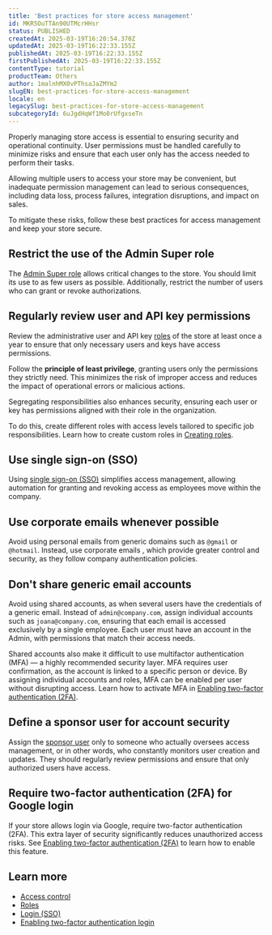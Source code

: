 ```yaml
---
title: 'Best practices for store access management'
id: MKR5OuTTAn90UTMcrHHsr
status: PUBLISHED
createdAt: 2025-03-19T16:20:54.370Z
updatedAt: 2025-03-19T16:22:33.155Z
publishedAt: 2025-03-19T16:22:33.155Z
firstPublishedAt: 2025-03-19T16:22:33.155Z
contentType: tutorial
productTeam: Others
author: 1malnhMX0vPThsaJaZMYm2
slugEN: best-practices-for-store-access-management
locale: en
legacySlug: best-practices-for-store-access-management
subcategoryId: 6uJgdHqWf1Mo0rUfgxseTn
---
```


Properly managing store access is essential to ensuring security and operational continuity. User permissions must be handled carefully to minimize risks and ensure that each user only has the access needed to perform their tasks.

Allowing multiple users to access your store may be convenient, but inadequate permission management can lead to serious consequences, including data loss, process failures, integration disruptions, and impact on sales.

To mitigate these risks, follow these best practices for access management and keep your store secure.

## Restrict the use of the Admin Super role

The [Admin Super role](/en/tutorial/roles--7HKK5Uau2H6wxE1rH5oRbc) allows critical changes to the store. You should limit its use to as few users as possible. Additionally, restrict the number of users who can grant or revoke authorizations.

## Regularly review user and API key permissions

Review the administrative user and API key [roles](/en/tutorial/roles--7HKK5Uau2H6wxE1rH5oRbc) of the store at least once a year to ensure that only necessary users and keys have access permissions.

Follow the **principle of least privilege**, granting users only the permissions they strictly need. This minimizes the risk of improper access and reduces the impact of operational errors or malicious actions. 

Segregating responsibilities also enhances security, ensuring each user or key has permissions aligned with their role in the organization.

To do this, create different roles with access levels tailored to specific job responsibilities. Learn how to create custom roles in [Creating roles](/en/tutorial/creating-roles--qGtNQpKSSAduX94l2WZBW#creating-custom-roles).

## Use single sign-on (SSO)

Using [single sign-on (SSO)](https://developers.vtex.com/docs/guides/login-integration-guide) simplifies access management, allowing automation for granting and revoking access as employees move within the company.

## Use corporate emails whenever possible

Avoid using personal emails from generic domains such as `@gmail` or `@hotmail`. Instead, use corporate emails , which provide greater control and security, as they follow company authentication policies.

## Don't share generic email accounts

Avoid using shared accounts, as when several users have the credentials of a generic email. Instead of `admin@company.com`, assign individual accounts such as `joana@company.com`, ensuring that each email is accessed exclusively by a single employee. Each user must have an account in the Admin, with permissions that match their access needs.

Shared accounts also make it difficult to use multifactor authentication (MFA) — a highly recommended security layer. MFA requires user confirmation, as the account is linked to a specific person or device. By assigning individual accounts and roles, MFA can be enabled per user without disrupting access. Learn how to activate MFA in [Enabling two-factor authentication (2FA)](/en/tutorial/enabling-2-factor-authentication-login--4Ae1fcQi12g8u4SkQKCqWQ).

## Define a sponsor user for account security

Assign the [sponsor user](/en/tutorial/what-is-the-sponsor-user--3oPr7YuIkEYqUGmEqIMSEy) only to someone who actually oversees access management, or in other words, who constantly monitors user creation and updates. They should regularly review permissions and ensure that only authorized users have access.

## Require two-factor authentication (2FA) for Google login

If your store allows login via Google, require two-factor authentication (2FA). This extra layer of security significantly reduces unauthorized access risks. See [Enabling two-factor authentication (2FA)](/en/tutorial/enabling-2-factor-authentication-login--4Ae1fcQi12g8u4SkQKCqWQ) to learn how to enable this feature.

## Learn more

* [Access control](/en/subcategory/access-control--1HSqkejwuYcQSMC400uY84) 
* [Roles](/en/tutorial/roles--7HKK5Uau2H6wxE1rH5oRbc)  
* [Login (SSO)](https://developers.vtex.com/docs/guides/login-integration-guide)   
* [Enabling two-factor authentication login](/en/tutorial/enabling-2-factor-authentication-login--4Ae1fcQi12g8u4SkQKCqWQ)
